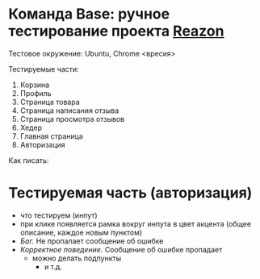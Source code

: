 # Команда Base: ручное тестирование проекта [Reazon](https://www.reazon.ru/)

Тестовое окружение: Ubuntu, Chrome <вресия>

Тестируемые части:
1. Корзина
2. Профиль
3. Страница товара
4. Страница написания отзыва
5. Страница просмотра отзывов
6. Хедер
7. Главная страница
8. Авторизация

Как писать:

# Тестируемая часть (авторизация)
- что тестируем (инпут)
 - при клике появляется рамка вокруг инпута в цвет акцента (общее описание, каждое новым пунктом)
 - *Баг.* Не пропалает сообщение об ошибке
 - *Корректное поведение.* Сообщение об ошибке пропадает
    - можно делать подпункты  
      - и т.д.  
